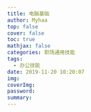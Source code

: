 ```yaml
---
title: 电脑基础
author: Myhaa
top: false
cover: false
toc: true
mathjax: false
categories: 职场通用技能
tags:
  - 办公技能
date: 2019-11-20 10:20:07
img:
coverImg:
password:
summary:
---
```

